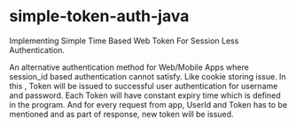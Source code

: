 # simple-token-auth-java
Implementing Simple Time Based Web Token For Session Less Authentication.

An alternative  authentication method for Web/Mobile Apps where session_id based authentication cannot satisfy. Like cookie storing issue.
In this , Token will be issued to successful user authentication for username and password. Each Token will have constant expiry time which is defined in the program.  And for every request from app, UserId and Token has to be mentioned and as part of response, new token will be issued. 
